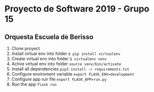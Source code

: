 # Proyecto de Software 2019 - Grupo 15
## Orquesta Escuela de Berisso

1.  Clone proyect
2.  Install virtual env into folder `$ pip install virtualenv`
3.  Create virtual env into folder `$ virtualenv venv`
4.  Active virtual env into folder `source venv/bin/activate`
5.  Install all dependencies `pip3 install -r requirements.txt`
6.  Configure enviroment variable `export FLASK_ENV=development`
7.  Configure app run file `export FLASK_APP=run.py`
8.  Run the app `flask run`
